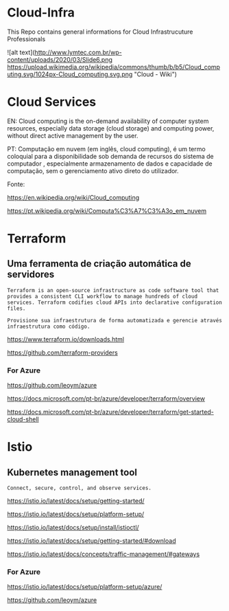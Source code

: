 # Cloud-Infra
This Repo contains general informations for Cloud Infrastrucuture Professionals

![alt text](http://www.lymtec.com.br/wp-content/uploads/2020/03/Slide6.png https://upload.wikimedia.org/wikipedia/commons/thumb/b/b5/Cloud_computing.svg/1024px-Cloud_computing.svg.png "Cloud - Wiki") 

# Cloud Services
  
  EN: Cloud computing is the on-demand availability of computer system resources, especially data storage (cloud storage) and computing power, without direct active management by the user.
  
  PT: Computação em nuvem (em inglês, cloud computing), é um termo coloquial para a disponibilidade sob demanda de recursos do sistema de computador , especialmente armazenamento de dados e capacidade de computação, sem o gerenciamento ativo direto do utilizador.

  Fonte:
  
  https://en.wikipedia.org/wiki/Cloud_computing
  
  https://pt.wikipedia.org/wiki/Computa%C3%A7%C3%A3o_em_nuvem
  
# Terraform
   
  ## Uma ferramenta de criação automática de servidores
  
    Terraform is an open-source infrastructure as code software tool that provides a consistent CLI workflow to manage hundreds of cloud services. Terraform codifies cloud APIs into declarative configuration files.
    
    Provisione sua infraestrutura de forma automatizada e gerencie através infraestrutura como código.
    
  https://www.terraform.io/downloads.html
    
  https://github.com/terraform-providers
      
  ### For Azure
    
  https://github.com/leoym/azure
    
  https://docs.microsoft.com/pt-br/azure/developer/terraform/overview
    
  https://docs.microsoft.com/pt-br/azure/developer/terraform/get-started-cloud-shell
    
  
# Istio

  ## Kubernetes management tool
  
    Connect, secure, control, and observe services.
    
  https://istio.io/latest/docs/setup/getting-started/
  
  https://istio.io/latest/docs/setup/platform-setup/
  
  https://istio.io/latest/docs/setup/install/istioctl/

  https://istio.io/latest/docs/setup/getting-started/#download
  
  https://istio.io/latest/docs/concepts/traffic-management/#gateways

  ### For Azure
    
  https://istio.io/latest/docs/setup/platform-setup/azure/
    
  https://github.com/leoym/azure
 
